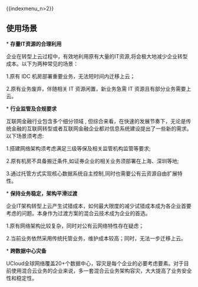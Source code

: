 {{indexmenu_n>2}}

## 使用场景

\* **存量IT资源的合理利用**

企业在转型上云过程中，有效地利用原有大量的IT资源,将会极大地减少企业转型成本。以下为两种常见的场景：

1.原有 IDC 机房部署重要业务，无法短时间内迁移上云；

2.原有业务废弃，伴随相关 IT 资源闲置，新业务急需 IT 资源且有部分业务需要上云。

\* **行业监管及合规要求**

互联网金融行业包含多个细分领域 ,
但综合来看，在快速的发展节奏下，无论是传统金融的互联网转型或者互联网金融企业都对信息系统建设提出了一些新的需求。以下场景须考虑:

1.搭建网络架构须考虑满足三级等保及相关监管机构监管等要求;

2.原有机房不具备搬迁条件,如证券企业的相关业务须部署在上海、深圳等地;

3.通过托管方式实现核心数据系统自主控制,同时也需要公有云资源自由扩展特性。

\* **保持业务稳定，架构平滑过渡**

企业IT架构转型上云产生试错成本，如何最大限度的减少试错成本成为各企业首要考虑的问题。本身作为过渡方案的混合云技术成为企业的首选。

1.原有网络架构比较复杂，同时对公有云网络特性存在疑虑；

2.当前业务依然采用传统托管业务，维护成本较高；同时，无法一步迁移上云。

\* **跨数据中心灾备**

UCloud全球网络覆盖20+个数据中心，容灾是每个企业的必要考虑要素。对于目前使用混合云业务的企业来说，多一套混合云业务架构容灾，大大提高了业务安全性和稳定性。
